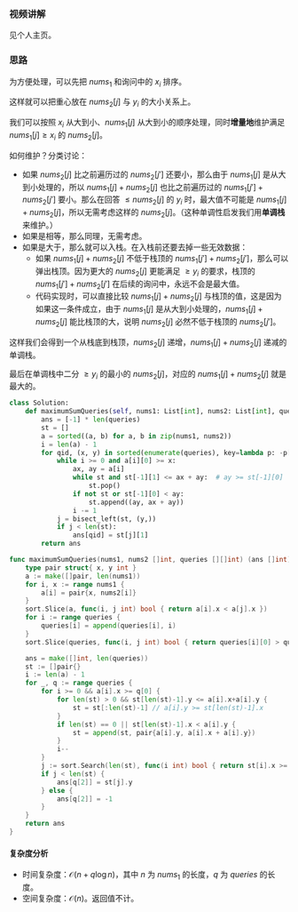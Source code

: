 ### 视频讲解

见个人主页。

### 思路

为方便处理，可以先把 $\textit{nums}_1$ 和询问中的 $x_i$ 排序。

这样就可以把重心放在 $\textit{nums}_2[j]$ 与 $y_i$ 的大小关系上。

我们可以按照 $x_i$ 从大到小、$\textit{nums}_1[j]$ 从大到小的顺序处理，同时**增量地**维护满足 $\textit{nums}_1[j]\ge x_i$ 的 $\textit{nums}_2[j]$。

如何维护？分类讨论：

- 如果 $\textit{nums}_2[j]$ 比之前遍历过的 $\textit{nums}_2[j']$ 还要小，那么由于 $\textit{nums}_1[j]$ 是从大到小处理的，所以 $\textit{nums}_1[j]+\textit{nums}_2[j]$ 也比之前遍历过的 $\textit{nums}_1[j']+\textit{nums}_2[j']$ 要小。那么在回答 $\le \textit{nums}_2[j]$ 的 $y_i$ 时，最大值不可能是 $\textit{nums}_1[j]+\textit{nums}_2[j]$，所以无需考虑这样的 $\textit{nums}_2[j]$。（这种单调性启发我们用**单调栈**来维护。）
- 如果是相等，那么同理，无需考虑。
- 如果是大于，那么就可以入栈。在入栈前还要去掉一些无效数据：
    - 如果 $\textit{nums}_1[j]+\textit{nums}_2[j]$ 不低于栈顶的 $\textit{nums}_1[j']+\textit{nums}_2[j']$，那么可以弹出栈顶。因为更大的 $\textit{nums}_2[j]$ 更能满足 $\ge y_i$ 的要求，栈顶的 $\textit{nums}_1[j']+\textit{nums}_2[j']$ 在后续的询问中，永远不会是最大值。
    - 代码实现时，可以直接比较 $\textit{nums}_1[j]+\textit{nums}_2[j]$ 与栈顶的值，这是因为如果这一条件成立，由于 $\textit{nums}_1[j]$ 是从大到小处理的，$\textit{nums}_1[j]+\textit{nums}_2[j]$ 能比栈顶的大，说明 $\textit{nums}_2[j]$ 必然不低于栈顶的 $\textit{nums}_2[j']$。

这样我们会得到一个从栈底到栈顶，$\textit{nums}_2[j]$ 递增，$\textit{nums}_1[j]+\textit{nums}_2[j]$ 递减的单调栈。

最后在单调栈中二分 $\ge y_i$ 的最小的 $\textit{nums}_2[j]$，对应的 $\textit{nums}_1[j]+\textit{nums}_2[j]$ 就是最大的。

```py [sol-Python3]
class Solution:
    def maximumSumQueries(self, nums1: List[int], nums2: List[int], queries: List[List[int]]) -> List[int]:
        ans = [-1] * len(queries)
        st = []
        a = sorted((a, b) for a, b in zip(nums1, nums2))
        i = len(a) - 1
        for qid, (x, y) in sorted(enumerate(queries), key=lambda p: -p[1][0]):
            while i >= 0 and a[i][0] >= x:
                ax, ay = a[i]
                while st and st[-1][1] <= ax + ay:  # ay >= st[-1][0]
                    st.pop()
                if not st or st[-1][0] < ay:
                    st.append((ay, ax + ay))
                i -= 1
            j = bisect_left(st, (y,))
            if j < len(st):
                ans[qid] = st[j][1]
        return ans
```

```go [sol-Go]
func maximumSumQueries(nums1, nums2 []int, queries [][]int) (ans []int) {
	type pair struct{ x, y int }
	a := make([]pair, len(nums1))
	for i, x := range nums1 {
		a[i] = pair{x, nums2[i]}
	}
	sort.Slice(a, func(i, j int) bool { return a[i].x < a[j].x })
	for i := range queries {
		queries[i] = append(queries[i], i)
	}
	sort.Slice(queries, func(i, j int) bool { return queries[i][0] > queries[j][0] })

	ans = make([]int, len(queries))
	st := []pair{}
	i := len(a) - 1
	for _, q := range queries {
		for i >= 0 && a[i].x >= q[0] {
			for len(st) > 0 && st[len(st)-1].y <= a[i].x+a[i].y {
				st = st[:len(st)-1] // a[i].y >= st[len(st)-1].x
			}
			if len(st) == 0 || st[len(st)-1].x < a[i].y {
				st = append(st, pair{a[i].y, a[i].x + a[i].y})
			}
			i--
		}
		j := sort.Search(len(st), func(i int) bool { return st[i].x >= q[1] })
		if j < len(st) {
			ans[q[2]] = st[j].y
		} else {
			ans[q[2]] = -1
		}
	}
	return ans
}
```

#### 复杂度分析

- 时间复杂度：$\mathcal{O}(n + q\log n)$，其中 $n$ 为 $\textit{nums}_1$ 的长度，$q$ 为 $\textit{queries}$ 的长度。
- 空间复杂度：$\mathcal{O}(n)$。返回值不计。
